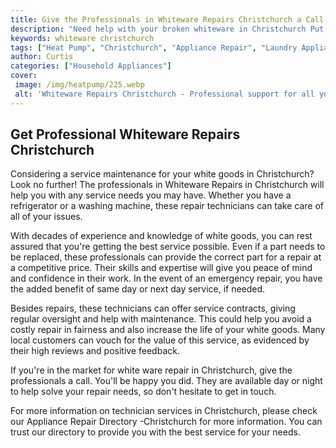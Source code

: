 ```yaml
---
title: Give the Professionals in Whiteware Repairs Christchurch a Call
description: "Need help with your broken whiteware in Christchurch Put your trust in professionals and let them take care of it Read this blog post to learn more about Whiteware Repairs Christchurch and how to get the help you need"
keywords: whiteware christchurch
tags: ["Heat Pump", "Christchurch", "Appliance Repair", "Laundry Appliances"]
author: Curtis
categories: ["Household Appliances"]
cover: 
 image: /img/heatpump/225.webp
 alt: 'Whiteware Repairs Christchurch - Professional support for all your needs'
---
```

## Get Professional Whiteware Repairs Christchurch 

Considering a service maintenance for your white goods in Christchurch? Look no further! The professionals in Whiteware Repairs in Christchurch will help you with any service needs you may have. Whether you have a refrigerator or a washing machine, these repair technicians can take care of all of your issues. 

With decades of experience and knowledge of white goods, you can rest assured that you're getting the best service possible. Even if a part needs to be replaced, these professionals can provide the correct part for a repair at a competitive price. Their skills and expertise will give you peace of mind and confidence in their work. In the event of an emergency repair, you have the added benefit of same day or next day service, if needed. 

Besides repairs, these technicians can offer service contracts, giving regular oversight and help with maintenance. This could help you avoid a costly repair in fairness and also increase the life of your white goods. Many local customers can vouch for the value of this service, as evidenced by their high reviews and positive feedback. 

If you're in the market for white ware repair in Christchurch, give the professionals a call. You'll be happy you did. They are available day or night to help solve your repair needs, so don't hesitate to get in touch. 

For more information on technician services in Christchurch, please check our Appliance Repair Directory -Christchurch for more information. You can trust our directory to provide you with the best service for your needs.
